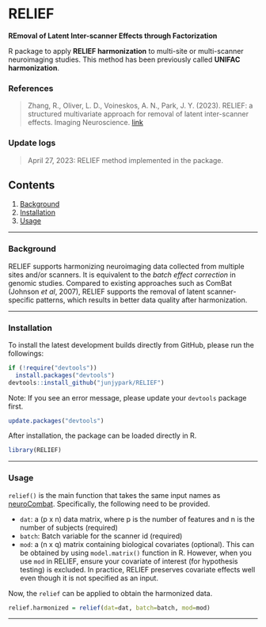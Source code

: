 # RELIEF

**REmoval of Latent Inter-scanner Effects through Factorization**

R package to apply **RELIEF harmonization** to multi-site or multi-scanner neuroimaging studies. This method has been previously called **UNIFAC harmonization**.

### References

> Zhang, R., Oliver, L. D., Voineskos, A. N., Park, J. Y. (2023). RELIEF: a structured multivariate approach for removal of latent inter-scanner effects. Imaging Neuroscience. [link](https://doi.org/10.1162/imag_a_00011)

### Update logs

> April 27, 2023: RELIEF method implemented in the package.

## Contents

1. [Background](#id-background)
2. [Installation](#id-installation)
3. [Usage](#id-relief)

---

<div id='id-background'/>

### Background
RELIEF supports harmonizing neuroimaging data collected from multiple sites and/or scanners. It is equivalent to the *batch effect correction* in genomic studies. Compared to existing approaches such as ComBat (Johnson *et al*, 2007), RELIEF supports the removal of latent scanner-specific patterns, which results in better data quality after harmonization.


<div id='id-installation'/>

---

### Installation
To install the latest development builds directly from GitHub, please run the followings:

```R
if (!require("devtools"))
  install.packages("devtools")
devtools::install_github("junjypark/RELIEF")
```

Note: If you see an error message, please update your `devtools` package first.

```R
update.packages("devtools")
```

After installation, the package can be loaded directly in R.
```R
library(RELIEF)
``` 

---

<div id='id-relief'/>

### Usage

`relief()` is the main function that takes the same input names as [neuroCombat](https://github.com/Jfortin1/neuroCombat_Rpackage). Specifically, the following need to be provided.

* `dat`: a (p x n) data matrix, where p is the number of features and n is the number of subjects (required)
* `batch`: Batch variable for the scanner id (required)
* `mod`: a (n x q) matrix containing biological covariates (optional). This can be obtained by using `model.matrix()` function in R. However, when you use `mod` in RELIEF, ensure your covariate of interest (for hypothesis testing) is excluded. In practice, RELIEF preserves covariate effects well even though it is not specified as an input.

Now, the `relief` can be applied to obtain the harmonized data.

```R
relief.harmonized = relief(dat=dat, batch=batch, mod=mod)
``` 



---
